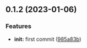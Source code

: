 ## 0.1.2 (2023-01-06)


### Features

* **init:** first commit ([985a83b](https://github.com/weimob-tech/titian-h5/commit/985a83bb969fedb16b0343839692e2f2fe5b59a1))



